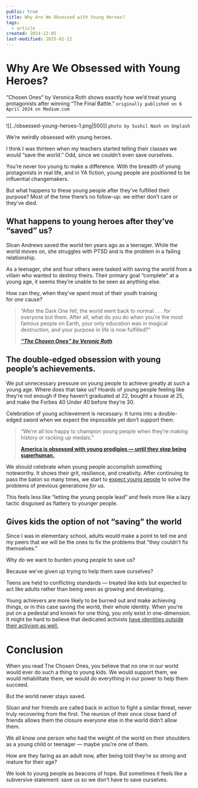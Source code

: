 ```yaml
---
public: true
title: Why Are We Obsessed with Young Heroes?
tags:
  - article
created: 2024-12-05
last-modified: 2025-01-22
---
```

# Why Are We Obsessed with Young Heroes?
 “Chosen Ones” by Veronica Roth shows exactly how we’d treat young protagonists after winning “The Final Battle.”
`originally published on 6 April 2024 on Medium.com`

---

![[../obsessed-young-heroes-1.png|500]]
`photo by Sushil Nash on Unplash`

We’re weirdly obsessed with young heroes.

I think I was thirteen when my teachers started telling their classes we would “save the world.” Odd, since we couldn’t even save ourselves.

You’re never too young to make a difference. With the breadth of young protagonists in real life, and in YA fiction, young people are positioned to be influential changemakers.

But what happens to these young people after they’ve fulfilled their purpose? Most of the time there’s no follow-up: we either don’t care or they’ve died.

## What happens to young heroes after they’ve “saved” us?

Sloan Andrews saved the world ten years ago as a teenager. While the world moves on, she struggles with PTSD and is the problem in a failing relationship.

As a teenager, she and four others were tasked with saving the world from a villain who wanted to destroy theirs. Their primary goal “complete” at a young age, it seems they’re unable to be seen as anything else.

How can they, when they’ve spent most of their youth training for _one_ cause?

> “After the Dark One fell, the world went back to normal . . . for everyone but them. After all, what do you do when you’re the most famous people on Earth, your only education was in magical destruction, and your purpose in life is now fulfilled?”
> 
> [**_“The Chosen Ones” by Veronic Roth_**](https://veronicarothbooks.com/books/chosen-ones/)

## The double-edged obsession with young people’s achievements.

We put unnecessary pressure on young people to achieve greatly at such a young age. Where does that take us? Hoards of young people feeling like they’re not enough if they haven’t graduated at 22, bought a house at 25, and make the Forbes 40 Under 40 before they’re 30.

Celebration of young achievement is necessary. It turns into a double-edged sword when we expect the impossible yet don’t support them.

> “We’re all too happy to champion young people when they’re making history or racking up medals.”
> 
> [**America is obsessed with young prodigies — until they stop being superhuman.**](https://www.mic.com/impact/youth-sports-olympics-prodigies-mental-health)

We should celebrate when young people accomplish something noteworthy. It shows their grit, resilience, and creativity. After continuing to pass the baton so many times, we start to [expect young people](https://asia.nikkei.com/Spotlight/Environment/How-dare-you-Transcript-of-Greta-Thunberg-s-UN-climate-speech) to solve the problems of previous generations _for_ us.

This feels less like “letting the young people lead” and feels more like a lazy tactic disguised as flattery to younger people.

## Gives kids the option of not “saving” the world

Since I was in elementary school, adults would make a point to tell me and my peers that _we_ will be the ones to fix the problems that “they couldn’t fix themselves.”

Why do we want to burden young people to save us?

Because we’ve given up trying to help them save ourselves?

Teens are held to conflicting standards — treated like kids but expected to act like adults rather than being seen as growing and developing.

Young achievers are more likely to be burned out and make achieving things, or in this case saving the world, their whole identity. When you’re put on a pedestal and known for one thing, you only exist in one-dimension. It might be hard to believe that dedicated activists [have identities outside their activism as well.](https://www.greenmatters.com/p/greta-thunberg-spare-time)

# Conclusion

When you read The Chosen Ones, you believe that no one in our world would ever do such a thing to young kids. We would support them, we would rehabilitate them, we would do everything in our power to help them succeed.

But the world never stays saved.

Sloan and her friends are called back in action to fight a similar threat, never truly recovering from the first. The reunion of their once close band of friends allows them the closure everyone else in the world didn’t allow them.

We all know one person who had the weight of the world on their shoulders as a young child or teenager — maybe you’re one of them.

How are they faring as an adult now, after being told they’re so strong and mature for their age?

We look to young people as beacons of hope. But sometimes it feels like a subversive statement: save us so we don’t have to save ourselves.
